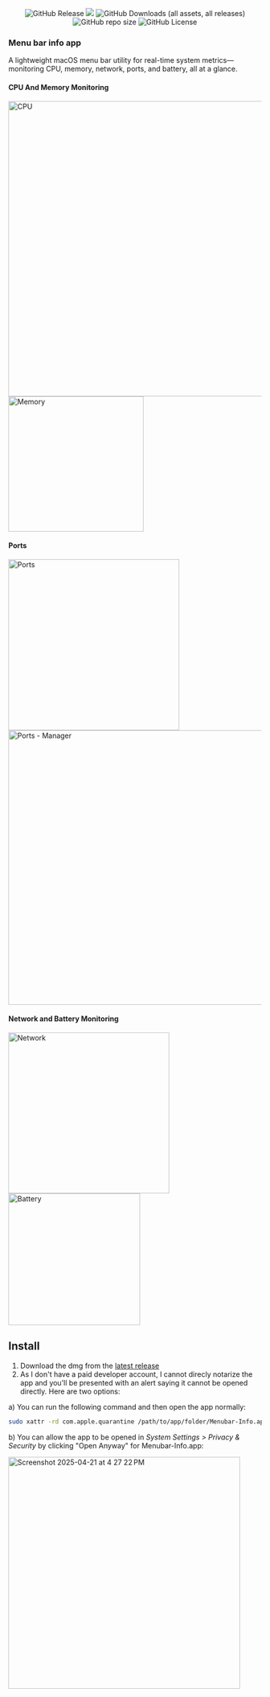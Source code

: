 <p align="center">
  <img alt="GitHub Release" src="https://img.shields.io/github/v/release/Thinkr1/Menubar-Info?style=for-the-badge">
  <img als="PRs Welcome" src="https://img.shields.io/badge/PRs-Welcome :)-green?style=for-the-badge">
  <img alt="GitHub Downloads (all assets, all releases)" src="https://img.shields.io/github/downloads/Thinkr1/Menubar-Info/total?style=for-the-badge">
  <img alt="GitHub repo size" src="https://img.shields.io/github/repo-size/Thinkr1/Menubar-Info?style=for-the-badge">
  <img alt="GitHub License" src="https://img.shields.io/github/license/Thinkr1/Menubar-Info?style=for-the-badge">
</p>

### Menu bar info app

A lightweight macOS menu bar utility for real-time system metrics—monitoring CPU, memory, network, ports, and battery, all at a glance.

#### CPU And Memory Monitoring

<img width="587" alt="CPU" src="https://github.com/user-attachments/assets/afdec0e7-d00d-4941-bc2c-73cf4b0e2ca4" />
<img width="269" alt="Memory" src="https://github.com/user-attachments/assets/487b70f9-ce98-419e-83bf-e41a78960e4f" />


#### Ports

<img width="340" alt="Ports" src="https://github.com/user-attachments/assets/8366a018-0539-439d-8744-de4e03534641" />
<img width="546" alt="Ports - Manager" src="https://github.com/user-attachments/assets/e2d6e749-488c-4875-9f73-50ad02e08109" />

#### Network and Battery Monitoring

<img width="320" alt="Network" src="https://github.com/user-attachments/assets/a36c821a-0419-4a44-a950-373d7743cec5" />
<img width="262" alt="Battery" src="https://github.com/user-attachments/assets/0b863944-5b68-4d81-9567-f4a6e66e6806" />

## Install

1. Download the dmg from the [latest release](https://github.com/Thinkr1/Menubar-Info/releases)
2. As I don't have a paid developer account, I cannot direcly notarize the app and you'll be presented with an alert saying it cannot be opened directly. Here are two options:

a) You can run the following command and then open the app normally: 

```sh
sudo xattr -rd com.apple.quarantine /path/to/app/folder/Menubar-Info.app
```

b) You can allow the app to be opened in *System Settings > Privacy & Security* by clicking "Open Anyway" for Menubar-Info.app:

<img width="461" alt="Screenshot 2025-04-21 at 4 27 22 PM" src="https://github.com/user-attachments/assets/64336344-39dc-476f-87cd-6fc209e7122f" />
